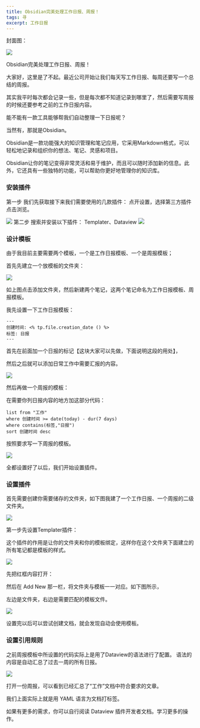 ```yaml
---
title: Obsidian完美处理工作日报、周报！
tags: 寻
excerpt: 工作日报
---
```

封面图：

![](https://files.mdnice.com/user/26505/e23ca604-d911-4e8d-9a4b-12ec7f21254b.png)

Obsidian完美处理工作日报、周报！


  
大家好，这里是了不起。最近公司开始让我们每天写工作日报、每周还要写一个总结的周报。

其实我平时每次都会记录一些，但是每次都不知道记录到哪里了，然后需要写周报的时候还要参考之前的工作日报内容。

能不能有一款工具能够帮我们自动整理一下日报呢？

当然有，那就是Obsidian。

Obsidian是一款功能强大的知识管理和笔记应用，它采用Markdown格式，可以轻松地记录和组织你的想法、笔记、灵感和项目。

Obsidian让你的笔记变得非常灵活和易于维护，而且可以随时添加新的信息。此外，它还具有一些独特的功能，可以帮助你更好地管理你的知识库。

### 安装插件

第一步 我们先获取接下来我们需要使用的几款插件：
点开设置，选择第三方插件点击浏览。

![](https://files.mdnice.com/user/26505/fb81552a-ac6d-437e-a8b7-a49385da96b1.png)
第二步 搜索并安装以下插件：
Templater、Dataview
![](https://files.mdnice.com/user/26505/cc1378fe-c08a-4948-98ec-bf3a95cd7fa1.png)

### 设计模板

由于我目前主要需要两个模板，一个是工作日报模板、一个是周报模板；

首先先建立一个放模板的文件夹：

![](https://files.mdnice.com/user/26505/f1871b0d-9438-4d28-91a4-cfef070eafc2.png)

如上图点击添加文件夹，然后新建两个笔记，这两个笔记命名为工作日报模板、周报模板。

我先设置一下工作日报模板：

```
---
创建时间: <% tp.file.creation_date () %>
标签: 日报
---
```
首先在前面加一个日报的标记【这块大家可以先做，下面说明这段的用处】，

然后之后就可以添加日常工作中需要汇报的内容。

![](https://files.mdnice.com/user/26505/962a0a46-f2b9-4e54-b44c-ddd395694b64.png)

然后再做一个周报的模板：

在需要你列日报内容的地方加这部分代码：
```dataview
list from "工作"
where 创建时间 >= date(today) - dur(7 days)
where contains(标签,"日报")
sort 创建时间 desc
```

按照要求写一下周报的模板。

![](https://files.mdnice.com/user/26505/a3106003-928d-4cc6-8ad4-350b3961c182.png)

全都设置好了以后，我们开始设置插件。


### 设置插件

首先需要创建你需要储存的文件夹，如下图我建了一个工作日报、一个周报的二级文件夹。

![](https://files.mdnice.com/user/26505/a4f60a9b-6780-4eb6-820b-9cae4c4ebd95.png)

第一步先设置Templater插件：

这个插件的作用是让你的文件夹和你的模板绑定，这样你在这个文件夹下面建立的所有笔记都是模板的样式。

![](https://files.mdnice.com/user/26505/fb3bcf3a-ec1e-4ac4-b36b-eea9d4bb6238.png)

先把红框内容打开：

然后在 Add New 那一栏，将文件夹与模板一一对应。如下图所示，

左边是文件夹，右边是需要匹配的模板文件。

![](https://files.mdnice.com/user/26505/bf7232fb-46aa-47fc-996e-c035995a29d3.png)

设置完以后可以尝试创建文档，就会发现自动会使用模板。


### 设置引用规则

之前周报模板中所设置的代码实际上是用了Dataview的语法进行了配置。
语法的内容是自动汇总了过去一周的所有日报。

![](https://files.mdnice.com/user/26505/1f1f3464-e7c3-472f-8bc2-72df0be5ba8b.png)

打开一份周报，可以看到已经汇总了“工作”文档中符合要求的文章。

我们上面实际上就是用 YAML 语言为文档打标签。

如果有更多的需求，你可以自行阅读 Dataview 插件开发者文档。学习更多的操作。




